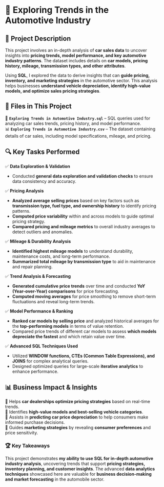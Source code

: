 # 🚗 **Exploring Trends in the Automotive Industry**  

## 📌 **Project Description**  
This project involves an in-depth analysis of **car sales data** to uncover insights into **pricing trends, model performance, and key automotive industry patterns**. The dataset includes details on **car models, pricing history, mileage, transmission types, and other attributes**.  

Using **SQL**, I explored the data to derive insights that can **guide pricing, inventory, and marketing strategies** in the automotive sector. This analysis helps businesses **understand vehicle depreciation, identify high-value models, and optimize sales pricing strategies**.  

## 📂 **Files in This Project**  
📄 **`Exploring Trends in Automotive Industry.sql`** – SQL queries used for analyzing car sales trends, pricing history, and model performance.  
📊 **`Exploring Trends in Automotive Industry.csv`** – The dataset containing details of car sales, including model specifications, mileage, and pricing.  

## 🔍 **Key Tasks Performed**  

✅ **Data Exploration & Validation**  
- Conducted **general data exploration and validation checks** to ensure data consistency and accuracy.  

✅ **Pricing Analysis**  
- **Analyzed average selling prices** based on key factors such as **transmission type, fuel type, and ownership history** to identify pricing patterns.  
- **Computed price variability** within and across models to guide optimal pricing strategy.  
- **Compared pricing and mileage metrics** to overall industry averages to detect outliers and anomalies.  

✅ **Mileage & Durability Analysis**  
- **Identified highest mileage models** to understand durability, maintenance costs, and long-term performance.  
- **Summarized total mileage by transmission type** to aid in maintenance and repair planning.  

✅ **Trend Analysis & Forecasting**  
- **Generated cumulative price trends** over time and conducted **YoY (Year-over-Year) comparisons** for price forecasting.  
- **Computed moving averages** for price smoothing to remove short-term fluctuations and reveal long-term trends.  

✅ **Model Performance & Ranking**  
- **Ranked car models by selling price** and analyzed historical averages for the **top-performing models** in terms of value retention.  
- Compared price trends of different car models to assess **which models depreciate the fastest** and which retain value over time.  

✅ **Advanced SQL Techniques Used**  
- Utilized **WINDOW functions, CTEs (Common Table Expressions), and JOINS** for complex analytical queries.  
- Designed optimized queries for large-scale **iterative analytics** to enhance performance.  

## 📊 **Business Impact & Insights**  
🔹 Helps **car dealerships optimize pricing strategies** based on real-time trends.  
🔹 Identifies **high-value models and best-selling vehicle categories**.  
🔹 Assists in **predicting car price depreciation** to help consumers make informed purchase decisions.  
🔹 Guides **marketing strategies** by revealing **consumer preferences** and price sensitivity.  

### 🏆 **Key Takeaways**  
This project demonstrates **my ability to use SQL for in-depth automotive industry analysis**, uncovering trends that support **pricing strategies, inventory planning, and customer insights**. The advanced **data analytics techniques** showcased here are valuable for **business decision-making and market forecasting** in the automobile sector.  

